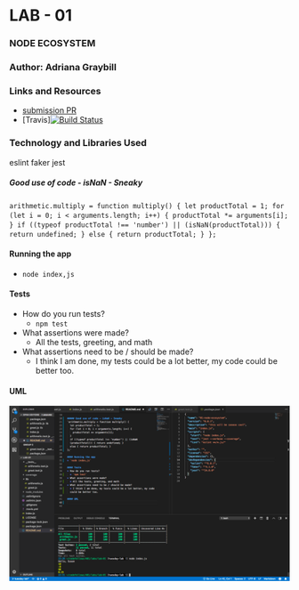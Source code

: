 # LAB - 01

### NODE ECOSYSTEM

### Author: Adriana Graybill

### Links and Resources
* [submission PR](https://github.com/adriana-401-advanced-javascript/lab-01/pull/1)
* [Travis][![Build Status](https://travis-ci.com/adriana-401-advanced-javascript/lab-01.svg?branch=master)](https://travis-ci.com/adriana-401-advanced-javascript/lab-01)

### Technology and Libraries Used
eslint
faker
jest

##### Good use of code - isNaN - Sneaky
`arithmetic.multiply = function multiply() {
  let productTotal = 1;
  for (let i = 0; i < arguments.length; i++) {
    productTotal *= arguments[i];
  }
  if ((typeof productTotal !== 'number') || (isNaN(productTotal))) { return undefined; }
  else { return productTotal; }
};`

#### Running the app
* `node index,js`
  
#### Tests
* How do you run tests?
  * `npm test`
* What assertions were made?
  * All the tests, greeting, and math
* What assertions need to be / should be made?
  * I think I am done, my tests could be a lot better, my code could be better too.

#### UML
![Picture](lab-01.png "VSC Screenshot")
